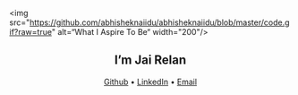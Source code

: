 <img src="https://github.com/abhisheknaiidu/abhisheknaiidu/blob/master/code.gif?raw=true" alt=“What I Aspire To Be“ width="200"/>


<h2 align="center">I’m Jai Relan</h2>
<p align="center">
  <a href="https://github.com/JaiRelan">Github</a> •
  <a href="https://www.linkedin.com/in/jairelan/">LinkedIn</a> •
  <a href=“mailto”:jairelan.2005@gmail.com>Email</a>
</p>